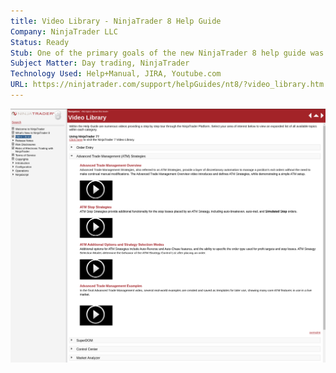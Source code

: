 ```yaml
---
title: Video Library - NinjaTrader 8 Help Guide
Company: NinjaTrader LLC
Status: Ready
Stub: One of the primary goals of the new NinjaTrader 8 help guide was to make it as media-rich and user friendly as possible. Where possible, we tried to include videos to help users understand software operation concepts and tutorials. I was involved with planning and writing many of the scripts that were used in our collection of videos, and was also responsible for updating the help guide with the video content as each new video was released. This page shows an overview list of all the videos available through the help guide.
Subject Matter: Day trading, NinjaTrader
Technology Used: Help+Manual, JIRA, Youtube.com
URL: https://ninjatrader.com/support/helpGuides/nt8/?video_library.htm
---
```

![alt text](./img/videolibrary.png)